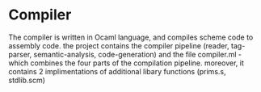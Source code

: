 # Compiler

The compiler is written in Ocaml language, and compiles scheme code to assembly code.
the project contains the compiler pipeline (reader, tag-parser, semantic-analysis, code-generation)
and the file compiler.ml - which combines the four parts of the compilation pipeline.
moreover, it contains 2 implimentations of additional libary functions (prims.s, stdlib.scm)




  
 
           

